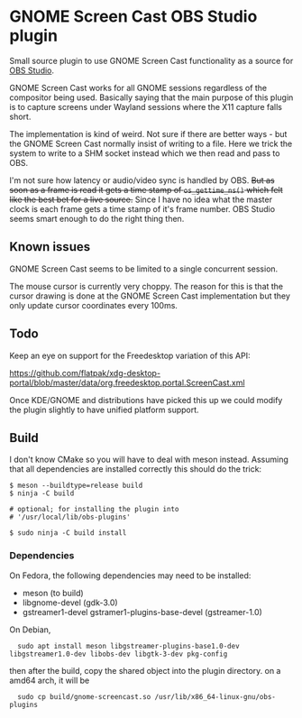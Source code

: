# GNOME Screen Cast OBS Studio plugin

Small source plugin to use GNOME Screen Cast functionality as a source for [OBS
Studio][1].

GNOME Screen Cast works for all GNOME sessions regardless of the compositor
being used. Basically saying that the main purpose of this plugin is to capture
screens under Wayland sessions where the X11 capture falls short.

The implementation is kind of weird. Not sure if there are better ways - but the
GNOME Screen Cast normally insist of writing to a file. Here we trick the system
to write to a SHM socket instead which we then read and pass to OBS.

I'm not sure how latency or audio/video sync is handled by OBS. ~~But as soon as
a frame is read it gets a time stamp of `os_gettime_ns()` which felt like the
best bet for a live source.~~ Since I have no idea what the master clock is each
frame gets a time stamp of it's frame number. OBS Studio seems smart enough to
do the right thing then.

[1]: https://obsproject.com/

## Known issues

GNOME Screen Cast seems to be limited to a single concurrent session.

The mouse cursor is currently very choppy. The reason for this is that the
cursor drawing is done at the GNOME Screen Cast implementation but they only
update cursor coordinates every 100ms.

## Todo

Keep an eye on support for the Freedesktop variation of this API:

https://github.com/flatpak/xdg-desktop-portal/blob/master/data/org.freedesktop.portal.ScreenCast.xml

Once KDE/GNOME and distributions have picked this up we could modify the plugin
slightly to have unified platform support.

## Build

I don't know CMake so you will have to deal with meson instead. Assuming that
all dependencies are installed correctly this should do the trick:

```shell
$ meson --buildtype=release build
$ ninja -C build

# optional; for installing the plugin into
# '/usr/local/lib/obs-plugins'

$ sudo ninja -C build install
```

### Dependencies

On Fedora, the following dependencies may need to be installed:

* meson (to build)
* libgnome-devel (gdk-3.0)
* gstreamer1-devel gstramer1-plugins-base-devel (gstreamer-1.0)

On Debian,

```shell
  sudo apt install meson libgstreamer-plugins-base1.0-dev libgstreamer1.0-dev libobs-dev libgtk-3-dev pkg-config
```

then after the build, copy the shared object into the plugin directory. on a amd64 arch, it will be

```shell
  sudo cp build/gnome-screencast.so /usr/lib/x86_64-linux-gnu/obs-plugins
```

